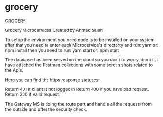 # grocery

GROCERY

Grocery Microcervices
Created by Ahmad Saleh

To setup the environment you need node.js to be installed on your system
after that you need to enter each Microcervice's directorty and run:
yarn
or:
npm install
then you need to run:
yarn start
or:
npm start

The database has been served on the cloud so you don't to worry about it.
I have attached the Postman collections with some screen shots related to the Apis.

Here you can find the https response statuses:

Return 401 if client is not logged in
Return 400 if you have bad request.
Return 200 if valid request.

The Gateway MS is doing the route part and handle all the requests from the outside and offer the security check.
